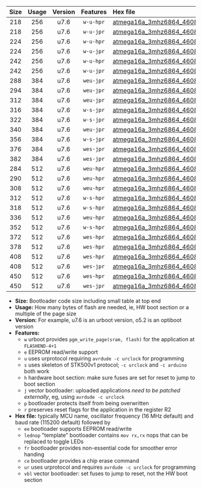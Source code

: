 |Size|Usage|Version|Features|Hex file|
|:-:|:-:|:-:|:-:|:--|
|218|256|u7.6|`w-u-hpr`|[atmega16a_3mhz6864_460800bps_ur.hex](https://raw.githubusercontent.com/stefanrueger/urboot/main/bootloaders/atmega16a/fcpu_3mhz6864/460800_bps/atmega16a_3mhz6864_460800bps_ur.hex)|
|218|256|u7.6|`w-u-jpr`|[atmega16a_3mhz6864_460800bps_ur_vbl.hex](https://raw.githubusercontent.com/stefanrueger/urboot/main/bootloaders/atmega16a/fcpu_3mhz6864/460800_bps/atmega16a_3mhz6864_460800bps_ur_vbl.hex)|
|224|256|u7.6|`w-u-hpr`|[atmega16a_3mhz6864_460800bps_lednop_ur.hex](https://raw.githubusercontent.com/stefanrueger/urboot/main/bootloaders/atmega16a/fcpu_3mhz6864/460800_bps/atmega16a_3mhz6864_460800bps_lednop_ur.hex)|
|224|256|u7.6|`w-u-jpr`|[atmega16a_3mhz6864_460800bps_lednop_ur_vbl.hex](https://raw.githubusercontent.com/stefanrueger/urboot/main/bootloaders/atmega16a/fcpu_3mhz6864/460800_bps/atmega16a_3mhz6864_460800bps_lednop_ur_vbl.hex)|
|242|256|u7.6|`w-u-hpr`|[atmega16a_3mhz6864_460800bps_lednop_fr_ur.hex](https://raw.githubusercontent.com/stefanrueger/urboot/main/bootloaders/atmega16a/fcpu_3mhz6864/460800_bps/atmega16a_3mhz6864_460800bps_lednop_fr_ur.hex)|
|242|256|u7.6|`w-u-jpr`|[atmega16a_3mhz6864_460800bps_lednop_fr_ur_vbl.hex](https://raw.githubusercontent.com/stefanrueger/urboot/main/bootloaders/atmega16a/fcpu_3mhz6864/460800_bps/atmega16a_3mhz6864_460800bps_lednop_fr_ur_vbl.hex)|
|288|384|u7.6|`weu-jpr`|[atmega16a_3mhz6864_460800bps_ee_ur_vbl.hex](https://raw.githubusercontent.com/stefanrueger/urboot/main/bootloaders/atmega16a/fcpu_3mhz6864/460800_bps/atmega16a_3mhz6864_460800bps_ee_ur_vbl.hex)|
|294|384|u7.6|`weu-jpr`|[atmega16a_3mhz6864_460800bps_ee_lednop_ur_vbl.hex](https://raw.githubusercontent.com/stefanrueger/urboot/main/bootloaders/atmega16a/fcpu_3mhz6864/460800_bps/atmega16a_3mhz6864_460800bps_ee_lednop_ur_vbl.hex)|
|312|384|u7.6|`weu-jpr`|[atmega16a_3mhz6864_460800bps_ee_lednop_fr_ur_vbl.hex](https://raw.githubusercontent.com/stefanrueger/urboot/main/bootloaders/atmega16a/fcpu_3mhz6864/460800_bps/atmega16a_3mhz6864_460800bps_ee_lednop_fr_ur_vbl.hex)|
|316|384|u7.6|`w-s-jpr`|[atmega16a_3mhz6864_460800bps_vbl.hex](https://raw.githubusercontent.com/stefanrueger/urboot/main/bootloaders/atmega16a/fcpu_3mhz6864/460800_bps/atmega16a_3mhz6864_460800bps_vbl.hex)|
|322|384|u7.6|`w-s-jpr`|[atmega16a_3mhz6864_460800bps_lednop_vbl.hex](https://raw.githubusercontent.com/stefanrueger/urboot/main/bootloaders/atmega16a/fcpu_3mhz6864/460800_bps/atmega16a_3mhz6864_460800bps_lednop_vbl.hex)|
|340|384|u7.6|`weu-jpr`|[atmega16a_3mhz6864_460800bps_ee_lednop_fr_ce_ur_vbl.hex](https://raw.githubusercontent.com/stefanrueger/urboot/main/bootloaders/atmega16a/fcpu_3mhz6864/460800_bps/atmega16a_3mhz6864_460800bps_ee_lednop_fr_ce_ur_vbl.hex)|
|356|384|u7.6|`w-s-jpr`|[atmega16a_3mhz6864_460800bps_lednop_fr_vbl.hex](https://raw.githubusercontent.com/stefanrueger/urboot/main/bootloaders/atmega16a/fcpu_3mhz6864/460800_bps/atmega16a_3mhz6864_460800bps_lednop_fr_vbl.hex)|
|376|384|u7.6|`wes-jpr`|[atmega16a_3mhz6864_460800bps_ee_vbl.hex](https://raw.githubusercontent.com/stefanrueger/urboot/main/bootloaders/atmega16a/fcpu_3mhz6864/460800_bps/atmega16a_3mhz6864_460800bps_ee_vbl.hex)|
|382|384|u7.6|`wes-jpr`|[atmega16a_3mhz6864_460800bps_ee_lednop_vbl.hex](https://raw.githubusercontent.com/stefanrueger/urboot/main/bootloaders/atmega16a/fcpu_3mhz6864/460800_bps/atmega16a_3mhz6864_460800bps_ee_lednop_vbl.hex)|
|284|512|u7.6|`weu-hpr`|[atmega16a_3mhz6864_460800bps_ee_ur.hex](https://raw.githubusercontent.com/stefanrueger/urboot/main/bootloaders/atmega16a/fcpu_3mhz6864/460800_bps/atmega16a_3mhz6864_460800bps_ee_ur.hex)|
|290|512|u7.6|`weu-hpr`|[atmega16a_3mhz6864_460800bps_ee_lednop_ur.hex](https://raw.githubusercontent.com/stefanrueger/urboot/main/bootloaders/atmega16a/fcpu_3mhz6864/460800_bps/atmega16a_3mhz6864_460800bps_ee_lednop_ur.hex)|
|308|512|u7.6|`weu-hpr`|[atmega16a_3mhz6864_460800bps_ee_lednop_fr_ur.hex](https://raw.githubusercontent.com/stefanrueger/urboot/main/bootloaders/atmega16a/fcpu_3mhz6864/460800_bps/atmega16a_3mhz6864_460800bps_ee_lednop_fr_ur.hex)|
|312|512|u7.6|`w-s-hpr`|[atmega16a_3mhz6864_460800bps.hex](https://raw.githubusercontent.com/stefanrueger/urboot/main/bootloaders/atmega16a/fcpu_3mhz6864/460800_bps/atmega16a_3mhz6864_460800bps.hex)|
|318|512|u7.6|`w-s-hpr`|[atmega16a_3mhz6864_460800bps_lednop.hex](https://raw.githubusercontent.com/stefanrueger/urboot/main/bootloaders/atmega16a/fcpu_3mhz6864/460800_bps/atmega16a_3mhz6864_460800bps_lednop.hex)|
|336|512|u7.6|`weu-hpr`|[atmega16a_3mhz6864_460800bps_ee_lednop_fr_ce_ur.hex](https://raw.githubusercontent.com/stefanrueger/urboot/main/bootloaders/atmega16a/fcpu_3mhz6864/460800_bps/atmega16a_3mhz6864_460800bps_ee_lednop_fr_ce_ur.hex)|
|352|512|u7.6|`w-s-hpr`|[atmega16a_3mhz6864_460800bps_lednop_fr.hex](https://raw.githubusercontent.com/stefanrueger/urboot/main/bootloaders/atmega16a/fcpu_3mhz6864/460800_bps/atmega16a_3mhz6864_460800bps_lednop_fr.hex)|
|372|512|u7.6|`wes-hpr`|[atmega16a_3mhz6864_460800bps_ee.hex](https://raw.githubusercontent.com/stefanrueger/urboot/main/bootloaders/atmega16a/fcpu_3mhz6864/460800_bps/atmega16a_3mhz6864_460800bps_ee.hex)|
|378|512|u7.6|`wes-hpr`|[atmega16a_3mhz6864_460800bps_ee_lednop.hex](https://raw.githubusercontent.com/stefanrueger/urboot/main/bootloaders/atmega16a/fcpu_3mhz6864/460800_bps/atmega16a_3mhz6864_460800bps_ee_lednop.hex)|
|408|512|u7.6|`wes-hpr`|[atmega16a_3mhz6864_460800bps_ee_lednop_fr.hex](https://raw.githubusercontent.com/stefanrueger/urboot/main/bootloaders/atmega16a/fcpu_3mhz6864/460800_bps/atmega16a_3mhz6864_460800bps_ee_lednop_fr.hex)|
|408|512|u7.6|`wes-jpr`|[atmega16a_3mhz6864_460800bps_ee_lednop_fr_vbl.hex](https://raw.githubusercontent.com/stefanrueger/urboot/main/bootloaders/atmega16a/fcpu_3mhz6864/460800_bps/atmega16a_3mhz6864_460800bps_ee_lednop_fr_vbl.hex)|
|450|512|u7.6|`wes-hpr`|[atmega16a_3mhz6864_460800bps_ee_lednop_fr_ce.hex](https://raw.githubusercontent.com/stefanrueger/urboot/main/bootloaders/atmega16a/fcpu_3mhz6864/460800_bps/atmega16a_3mhz6864_460800bps_ee_lednop_fr_ce.hex)|
|450|512|u7.6|`wes-jpr`|[atmega16a_3mhz6864_460800bps_ee_lednop_fr_ce_vbl.hex](https://raw.githubusercontent.com/stefanrueger/urboot/main/bootloaders/atmega16a/fcpu_3mhz6864/460800_bps/atmega16a_3mhz6864_460800bps_ee_lednop_fr_ce_vbl.hex)|

- **Size:** Bootloader code size including small table at top end
- **Usage:** How many bytes of flash are needed, ie, HW boot section or a multiple of the page size
- **Version:** For example, u7.6 is an urboot version, o5.2 is an optiboot version
- **Features:**
  + `w` urboot provides `pgm_write_page(sram, flash)` for the application at `FLASHEND-4+1`
  + `e` EEPROM read/write support
  + `u` uses urprotocol requiring `avrdude -c urclock` for programming
  + `s` uses skeleton of STK500v1 protocol; `-c urclock` and `-c arduino` both work
  + `h` hardware boot section: make sure fuses are set for reset to jump to boot section
  + `j` vector bootloader: uploaded applications *need to be patched externally*, eg, using `avrdude -c urclock`
  + `p` bootloader protects itself from being overwritten
  + `r` preserves reset flags for the application in the register R2
- **Hex file:** typically MCU name, oscillator frequency (16 MHz default) and baud rate (115200 default) followed by
  + `ee` bootloader supports EEPROM read/write
  + `lednop` "template" bootloader contains `mov rx,rx` nops that can be replaced to toggle LEDs
  + `fr` bootloader provides non-essential code for smoother error handing
  + `ce` bootloader provides a chip erase command
  + `ur` uses urprotocol and requires `avrdude -c urclock` for programming
  + `vbl` vector bootloader: set fuses to jump to reset, not the HW boot section
